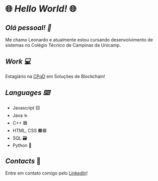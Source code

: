 # :globe_with_meridians: *Hello World!* :globe_with_meridians:

## *Olá pessoal! :wave:* 
  Me chamo Leonardo e atualmente estou cursando desenvolvimento de sistemas no Colégio Técnico de Campinas da Unicamp.

## *Work :computer:*
  Estagiário na [CPqD](https://www.cpqd.com.br/) em Soluções de Blockchain!
  
## *Languages :keyboard:*
- Javascript :yellow_square:
- Java :coffee:
- C++ :blue_square:
- HTML, CSS :orange_square::blue_square:
- SQL :card_file_box:
- Python :snake:


## *Contacts* :email:
  Entre em contato comigo pelo [LinkedIn](https://www.linkedin.com/in/leonardo-felipe-sarmento-dos-reis-828096217/)!


<!---
sarmentoreis/sarmentoreis is a ✨ special ✨ repository because its `README.md` (this file) appears on your GitHub profile.
You can click the Preview link to take a look at your changes.
--->
